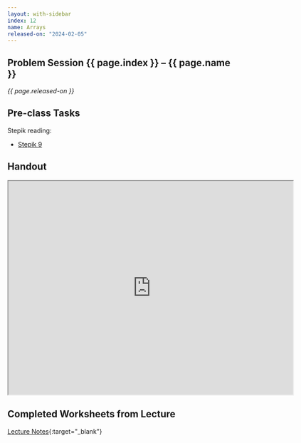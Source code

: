 ```yaml
---
layout: with-sidebar
index: 12
name: Arrays
released-on: "2024-02-05"
---
```


## Problem Session {{ page.index }} – {{ page.name }}

_{{ page.released-on }}_

## Pre-class Tasks

Stepik reading:
- [Stepik 9](https://stepik.org/lesson/579631/step/1?unit=574281)

## Handout

<iframe src="https://drive.google.com/file/d/1MtJWHuFMRI6DlZUxtHQOefxblF7-9bWn/preview" width="640" height="480" allow="autoplay"></iframe>

## Completed Worksheets from Lecture

[Lecture Notes](https://drive.google.com/drive/folders/1vC7SPkryKDBBs8Xod0Lihem7veivHoJ7?usp=sharing){:target="_blank"}
